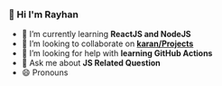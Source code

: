 ### 👋 Hi I'm Rayhan

- 🌱 I’m currently learning **ReactJS and NodeJS**
- 👯 I’m looking to collaborate on **[karan/Projects](https://github.com/karan/Projects)**
- 🤔 I’m looking for help with **learning GitHub Actions**
- 💬 Ask me about **JS Related Question**
- 😄 Pronouns

<div style="align-items: center;">
    <img src="https://github-readme-stats.vercel.app/api?username=NMRayhan&show_icons=true&theme=radical" alt="">
</div>
